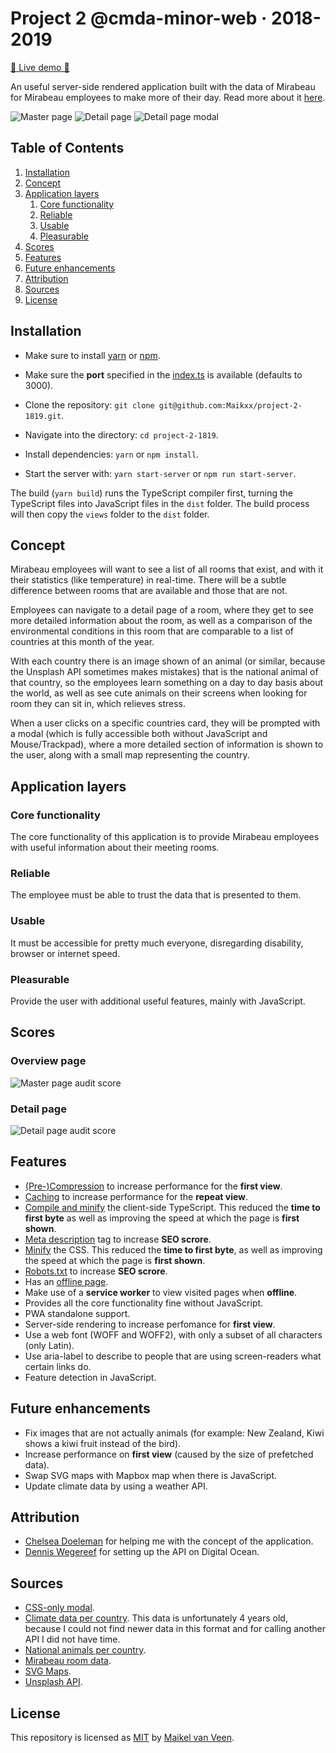 # Project 2 @cmda-minor-web · 2018-2019

[🚀 Live demo 🚀](https://cmda-minor-project-2.herokuapp.com/)

An useful server-side rendered application built with the data of Mirabeau for Mirabeau employees to make more of their day. Read more about it [here](#Concept).

![Master page](./docs/master-page.png)
![Detail page](./docs/detail-page.png)
![Detail page modal](./docs/detail-page-modal.png)

## Table of Contents

1. [Installation](#Installation)
2. [Concept](#Concept)
3. [Application layers](#Application-layers)
    1. [Core functionality](#Core-functionality)
    2. [Reliable](#Reliable)
    3. [Usable](#Usable)
    4. [Pleasurable](#Pleasurable)
4. [Scores](#Scores)
5. [Features](#Features)
6. [Future enhancements](#Future-enhancements)
7. [Attribution](#Attribution)
8. [Sources](#Sources)
9. [License](#License)

## Installation

* Make sure to install [yarn](https://yarnpkg.com/en/) or [npm](https://www.npmjs.com).
* Make sure the **port** specified in the [index.ts](server/src/index.ts) is available (defaults to 3000).

* Clone the repository: `git clone git@github.com:Maikxx/project-2-1819.git`.
* Navigate into the directory: `cd project-2-1819`.
* Install dependencies: `yarn` or `npm install`.
* Start the server with: `yarn start-server` or `npm run start-server`.

The build (`yarn build`) runs the TypeScript compiler first, turning the TypeScript files into JavaScript files in the `dist` folder.
The build process will then copy the `views` folder to the `dist` folder.

## Concept

Mirabeau employees will want to see a list of all rooms that exist, and with it their statistics (like temperature) in real-time. There will be a subtle difference between rooms that are available and those that are not.

Employees can navigate to a detail page of a room, where they get to see more detailed information about the room, as well as a comparison of the environmental conditions in this room that are comparable to a list of countries at this month of the year.

With each country there is an image shown of an animal (or similar, because the Unsplash API sometimes makes mistakes) that is the national animal of that country, so the employees learn something on a day to day basis about the world, as well as see cute animals on their screens when looking for room they can sit in, which relieves stress.

When a user clicks on a specific countries card, they will be prompted with a modal (which is fully accessible both without JavaScript and Mouse/Trackpad), where a more detailed section of information is shown to the user, along with a small map representing the country.

## Application layers

### Core functionality

The core functionality of this application is to provide Mirabeau employees with useful information about their meeting rooms.

### Reliable

The employee must be able to trust the data that is presented to them.

### Usable

It must be accessible for pretty much everyone, disregarding disability, browser or internet speed.

### Pleasurable

Provide the user with additional useful features, mainly with JavaScript.

## Scores

### Overview page

![Master page audit score](./docs/master-score.png)

### Detail page

![Detail page audit score](./docs/detail-score.png)

## Features

* [(Pre-)Compression](./server/src/services/decompressionService.ts) to increase performance for the **first view**.
* [Caching](./server/src/services/memoryCache.ts) to increase performance for the **repeat view**.
* [Compile and minify](./gulpfile.js#L24) the client-side TypeScript. This reduced the **time to first byte** as well as improving the speed at which the page is **first shown**.
* [Meta description](./server/src/views/partials/head.ejs#L3) tag to increase **SEO scrore**.
* [Minify](./gulpfile.js#L11) the CSS. This reduced the **time to first byte**, as well as improving the speed at which the page is **first shown**.
* [Robots.txt](./server/public/robots.txt) to increase **SEO scrore**.
* Has an [offline page](./server/src/views/pages/offline.ejs).
* Make use of a **service worker** to view visited pages when **offline**.
* Provides all the core functionality fine without JavaScript.
* PWA standalone support.
* Server-side rendering to increase perfomance for **first view**.
* Use a web font (WOFF and WOFF2), with only a subset of all characters (only Latin).
* Use aria-label to describe to people that are using screen-readers what certain links do.
* Feature detection in JavaScript.

## Future enhancements

* Fix images that are not actually animals (for example: New Zealand, Kiwi shows a kiwi fruit instead of the bird).
* Increase performance on **first view** (caused by the size of prefetched data).
* Swap SVG maps with Mapbox map when there is JavaScript.
* Update climate data by using a weather API.

## Attribution

* [Chelsea Doeleman](https://github.com/chelseadoeleman) for helping me with the concept of the application.
* [Dennis Wegereef](https://github.com/Denniswegereef) for setting up the API on Digital Ocean.

## Sources

* [CSS-only modal](https://codepen.io/timothylong/pen/HhAer/).
* [Climate data per country](https://github.com/michaelx/climate/blob/master/climate.json). This data is unfortunately 4 years old, because I could not find newer data in this format and for calling another API I did not have time.
* [National animals per country](http://www.geocountries.com/country/national/animals).
* [Mirabeau room data](https://www.mirabeau.nl/).
* [SVG Maps](https://github.com/djaiss/mapsicon).
* [Unsplash API](https://unsplash.com/).

## License

This repository is licensed as [MIT](LICENSE) by [Maikel van Veen](https://github.com/maikxx).
